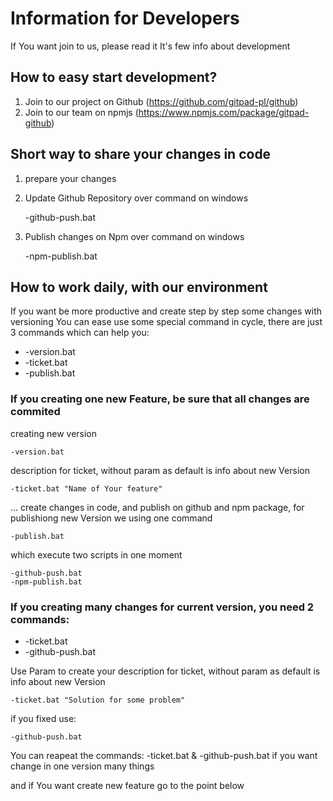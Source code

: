 # Information for Developers

If You want join to us, please read it
It's few info about development

## How to easy start development?

1. Join to our project on Github (https://github.com/gitpad-pl/github)
2. Join to our team on npmjs (https://www.npmjs.com/package/gitpad-github)

## Short way to share your changes in code
1. prepare your changes
2. Update Github Repository over command on windows

    -github-push.bat

3. Publish changes on Npm over command on windows

    -npm-publish.bat

## How to work daily, with our environment

If you want be more productive and create step by step some changes with versioning
You can ease use some special command in cycle, there are just 3 commands which can help you:
+ -version.bat
+ -ticket.bat
+ -publish.bat

### If you creating one new Feature, be sure that all changes are commited

creating new version

    -version.bat

description for ticket, without param as default is info about new Version

    -ticket.bat "Name of Your feature"

... create changes in code, and publish on github and npm package, for publishiong new Version we using one command

    -publish.bat

which execute two scripts in one moment

    -github-push.bat
    -npm-publish.bat


### If you creating many changes for current version, you need 2 commands:
+ -ticket.bat
+ -github-push.bat

Use Param to create your description for ticket, without param as default is info about new Version

    -ticket.bat "Solution for some problem"

if you fixed use:

    -github-push.bat

You can reapeat the commands: -ticket.bat & -github-push.bat if you want change in one version many things

and if You want create new feature go to the point below


